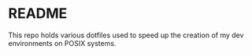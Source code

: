 # README

This repo holds various dotfiles used to speed up the creation of my dev environments on POSIX systems.


